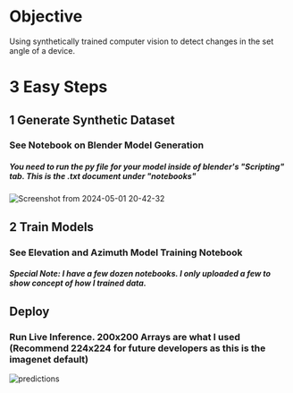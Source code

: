 # Objective
Using synthetically trained computer vision to detect changes in the set angle of a device.

# 3 Easy Steps

## 1 Generate Synthetic Dataset
### See Notebook on Blender Model Generation
##### You need to run the py file for your model inside of blender's "Scripting" tab.  This is the .txt document under "notebooks"
![Screenshot from 2024-05-01 20-42-32](https://github.com/abilokonsky/msds_practicum/assets/62521066/ca005dd1-9173-449a-929a-12cf8554cd90)

## 2 Train Models
### See Elevation and Azimuth Model Training Notebook
##### Special Note: I have a few dozen notebooks.  I only uploaded a few to show concept of how I trained data.

## Deploy
### Run Live Inference.  200x200 Arrays are what I used (Recommend 224x224 for future developers as this is the imagenet default)
![predictions](https://github.com/abilokonsky/msds_practicum/assets/62521066/9d08cc2d-dc7a-402b-a79d-f29a6fbda702)
